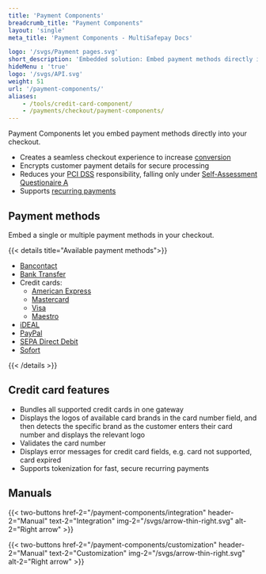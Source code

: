 ```yaml
---
title: 'Payment Components'
breadcrumb_title: "Payment Components"
layout: 'single'
meta_title: 'Payment Components - MultiSafepay Docs'

logo: '/svgs/Payment pages.svg'
short_description: 'Embedded solution: Embed payment methods directly in your checkout.'
hideMenu : 'true'
logo: '/svgs/API.svg'
weight: 51
url: '/payment-components/'
aliases:
    - /tools/credit-card-component/
    - /payments/checkout/payment-components/
---
```

Payment Components let you embed payment methods directly into your checkout.

- Creates a seamless checkout experience to increase [conversion](/getting-started/glossary/#conversion-rate)
- Encrypts customer payment details for secure processing
- Reduces your [PCI DSS](/payment-regulations/pci-dss/) responsibility, falling only under [Self-Assessment Questionaire A](https://www.pcisecuritystandards.org/documents/SAQ_A_v3.pdf)
- Supports [recurring payments](/payments/features/tokenization/)

## Payment methods

Embed a single or multiple payment methods in your checkout.

{{< details title="Available payment methods">}}

- [Bancontact](/payments/methods/banks/bancontact/)
- [Bank Transfer](/payments/methods/banks/bank-transfer/)
- Credit cards:  
    - [American Express](/payment-methods/american-express/)
    - [Mastercard](/payments/methods/credit-and-debit-cards/mastercard/)
    - [Visa](/payments/methods/credit-and-debit-cards/visa/)
    - [Maestro](/payments/methods/credit-and-debit-cards/maestro/)
- [iDEAL](/payments/methods/banks/ideal/)
- [PayPal](/payments/methods/wallet/paypal/)
- [SEPA Direct Debit](/payments/methods/banks/sepa-direct-debit/)
- [Sofort](/payments/methods/banks/sofort/)

{{< /details >}}

## Credit card features

- Bundles all supported credit cards in one gateway
- Displays the logos of available card brands in the card number field, and then detects the specific brand as the customer enters their card number and displays the relevant logo
- Validates the card number
- Displays error messages for credit card fields, e.g. card not supported, card expired
- Supports tokenization for fast, secure recurring payments

## Manuals 
{{< two-buttons href-2="/payment-components/integration" header-2="Manual" text-2="Integration" img-2="/svgs/arrow-thin-right.svg" alt-2="Right arrow" >}}

{{< two-buttons href-2="/payment-components/customization" header-2="Manual" text-2="Customization" img-2="/svgs/arrow-thin-right.svg" alt-2="Right arrow" >}}
